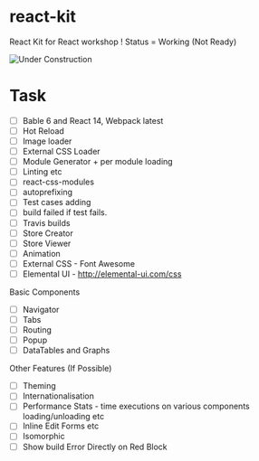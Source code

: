 # react-kit
React Kit for React workshop ! Status = Working (Not Ready)

![Under Construction](http://s29.postimg.org/71vwj0gef/under_Construction.gif)

# Task

- [ ] Bable 6 and React 14, Webpack latest
- [ ] Hot Reload
- [ ] Image loader
- [ ] External CSS Loader
- [ ] Module Generator + per module loading
- [ ] Linting etc
- [ ] react-css-modules
- [ ] autoprefixing
- [ ] Test cases adding
- [ ] build failed if test fails.
- [ ] Travis builds
- [ ] Store Creator
- [ ] Store Viewer
- [ ] Animation
- [ ] External CSS - Font Awesome
- [ ] Elemental UI - http://elemental-ui.com/css

Basic Components

- [ ] Navigator
- [ ] Tabs
- [ ] Routing
- [ ] Popup
- [ ] DataTables and Graphs

Other Features (If Possible)

- [ ] Theming
- [ ] Internationalisation
- [ ] Performance Stats - time executions on various components loading/unloading etc
- [ ] Inline Edit Forms etc
- [ ] Isomorphic
- [ ] Show build Error Directly on Red Block
